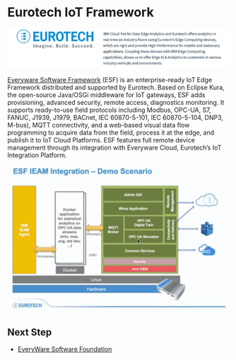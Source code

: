 # Eurotech IoT Framework

<img src="images/eurotech.png" />

[Everyware Software Framework](https://www.eurotech.com/en/products/iot/iot-edge-framework/everyware-software-framework) (ESF) is an enterprise-ready 
IoT Edge Framework distributed and supported by Eurotech. Based on Eclipse Kura, the open-source Java/OSGi middleware for IoT gateways, 
ESF adds provisioning, advanced security, remote access, diagnostics monitoring. It supports ready-to-use field protocols including Modbus, 
OPC-UA, S7, FANUC, J1939, J1979, BACnet, IEC 60870-5-101, IEC 60870-5-104, DNP3, M-bus), MQTT connectivity, and a web-based visual data 
flow programming to acquire data from the field, process it at the edge, and publish it to IoT Cloud Platforms. 
ESF features full remote device management through its integration with Everyware Cloud, Eurotech’s IoT Integration Platform.

<img src="images/eurotech-framework.png" />

## Next Step
- [EveryWare Software Foundation](esf.md)
